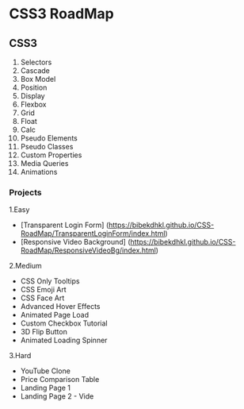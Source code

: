 # CSS3 RoadMap

## CSS3
1. Selectors
2. Cascade
3. Box Model
4. Position
5. Display
6. Flexbox
7. Grid
8. Float
9. Calc
10. Pseudo Elements
11. Pseudo Classes
12. Custom Properties
13. Media Queries
14. Animations

### Projects
1.Easy
- [Transparent Login Form] (https://bibekdhkl.github.io/CSS-RoadMap/TransparentLoginForm/index.html)
- [Responsive Video Background] (https://bibekdhkl.github.io/CSS-RoadMap/ResponsiveVideoBg/index.html)

2.Medium
- CSS Only Tooltips 
- CSS Emoji Art 
- CSS Face Art 
- Advanced Hover Effects 
- Animated Page Load 
- Custom Checkbox Tutorial 
- 3D Flip Button 
- Animated Loading Spinner 

3.Hard
- YouTube Clone 
- Price Comparison Table 
- Landing Page 1 
- Landing Page 2 - Vide
